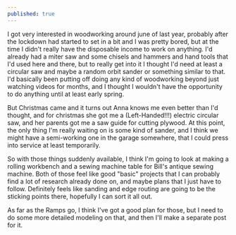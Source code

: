 ```yaml
---
published: true
---
```

I got very interested in woodworking around june of last year, probably after the lockdown had started to set in a bit and I was pretty bored, but at the time I didn't really have the disposable income to work on anything. I'd already had a miter saw and some chisels and hammers and hand tools that I'd used here and there, but to really get into it I thought I'd need at least a circular saw and maybe a random orbit sander or something similar to that. I'd basically been putting off doing any kind of woodworking beyond just watching videos for months, and I thought I wouldn't have the opportunity to do anything until at least early spring.

But Christmas came and it turns out Anna knows me even better than I'd thought, and for christmas she got me a (Left-Handed!!!) electric circular saw, and her parents got me a saw guide for cutting plywood. At this point, the only thing I'm really waiting on is some kind of sander, and I think we might have a semi-working one in the garage somewhere, that I could press into service at least temporarily.

So with those things suddenly available, I think I'm going to look at making a rolling workbench and a sewing machine table for Bill's antique sewing machine. Both of those feel like good "basic" projects that I can probably find a lot of research already done on, and maybe plans that I just have to follow. Definitely feels like sanding and edge routing are going to be the sticking points there, hopefully I can sort it all out.

As far as the Ramps go, I think I've got a good plan for those, but I need to do some more detailed modeling on that, and then I'll make a separate post for it.
